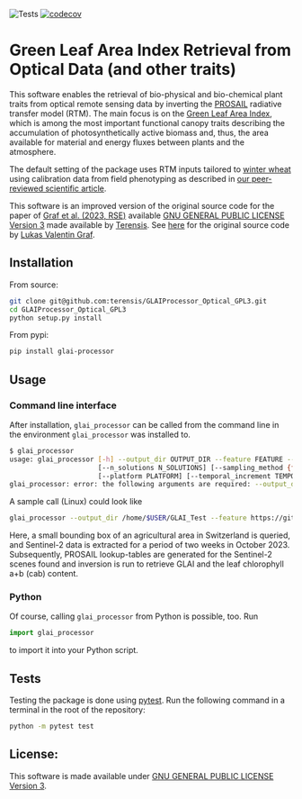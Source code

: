 ![Tests](https://github.com/terensis/GLAIProcessor_Optical_GPL3/actions/workflows/python-app.yml/badge.svg)
[![codecov](https://codecov.io/gh/terensis/GLAIProcessor_Optical_GPL3/graph/badge.svg?token=VFfwEUJmZT)](https://codecov.io/gh/terensis/GLAIProcessor_Optical_GPL3)

# Green Leaf Area Index Retrieval from Optical Data (and other traits)

This software enables the retrieval of bio-physical and bio-chemical plant traits from optical remote sensing data by inverting the [PROSAIL](http://teledetection.ipgp.jussieu.fr/prosail/) radiative transfer model (RTM). The main focus is on the [Green Leaf Area Index](https://www.sciencedirect.com/topics/agricultural-and-biological-sciences/leaf-area-index), which is among the most important functional canopy traits describing the accumulation of photosynthetically active biomass and, thus, the area available for material and energy fluxes between plants and the atmosphere.

The default setting of the package uses RTM inputs tailored to [winter wheat](https://en.wikipedia.org/wiki/Winter_wheat) using calibration data from field phenotyping as described in [our peer-reviewed scientific article](https://doi.org/10.1016/j.rse.2023.113860).

This software is an improved version of the original source code for the paper of [Graf et al. (2023, RSE)](https://doi.org/10.1016/j.rse.2023.113860) available [GNU GENERAL PUBLIC LICENSE Version 3](/LICENSE) made available by [Terensis](https://ethz.ch/en/industry/entrepreneurship/find-offers-programs-space-grants-for-entrepreneurs/pioneer-fellowship/2023/terensis.html). See [here](https://github.com/EOA-team/sentinel2_crop_traits) for the original source code by [Lukas Valentin Graf](https://github.com/lukasValentin).

## Installation

From source:

```bash
git clone git@github.com:terensis/GLAIProcessor_Optical_GPL3.git
cd GLAIProcessor_Optical_GPL3
python setup.py install
```

From pypi:

```bash
pip install glai-processor
```

## Usage

### Command line interface

After installation, `glai_processor` can be called from the command line in the environment `glai_processor` was installed to.

```bash
$ glai_processor
usage: glai_processor [-h] --output_dir OUTPUT_DIR --feature FEATURE --time_start TIME_START --time_end TIME_END [--rtm_params RTM_PARAMS] [--lut_size LUT_SIZE]
                      [--n_solutions N_SOLUTIONS] [--sampling_method {frs,lhs}] [--traits {n,lai,cab,car,cbrown,cw,cm,ant,lidfa,lidfb,hspot,rsoil,psoil,tts,tto,psi}]
                      [--platform PLATFORM] [--temporal_increment TEMPORAL_INCREMENT]
glai_processor: error: the following arguments are required: --output_dir, --feature, --time_start, --time_end
```

A sample call (Linux) could look like

```bash
glai_processor --output_dir /home/$USER/GLAI_Test --feature https://github.com/terensis/GLAIProcessor_Optical_GPL3/raw/main/data/bbox_wtz.gpkg --time_start 2023-10-01 --time_end 2023-10-15
```
Here, a small bounding box of an agricultural area in Switzerland is queried, and Sentinel-2 data is extracted for a period of two weeks in October 2023. Subsequently, PROSAIL lookup-tables are generated for the Sentinel-2 scenes found and inversion is run to retrieve GLAI and the leaf chlorophyll a+b (cab) content.

### Python

Of course, calling `glai_processor` from Python is possible, too. Run

```python
import glai_processor
```

to import it into your Python script.

## Tests

Testing the package is done using [pytest](https://docs.pytest.org/en/7.4.x/). Run the following command in a terminal in the root of the repository:

```bash
python -m pytest test
```

## License:

This software is made available under [GNU GENERAL PUBLIC LICENSE Version 3](/LICENSE).

